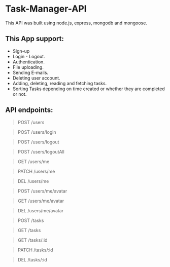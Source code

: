# Task-Manager-API
This API was built using node.js, express, mongodb and mongoose.

## This App support:
* Sign-up
* Login - Logout.
* Authentication.
* File uploading.
* Sending E-mails.
* Deleting user account.
* Adding, deleting, reading and fetching tasks.
* Sorting Tasks depending on time created or whether they are completed or not.


## API endpoints:

>POST   /users 

>POST   /users/login

>POST   /users/logout

>POST   /users/logoutAll

>GET    /users/me

>PATCH  /users/me

>DEL    /users/me

>POST  /users/me/avatar

>GET   /users/me/avatar

>DEL   /users/me/avatar

>POST  /tasks

>GET   /tasks

>GET   /tasks/:id

>PATCH /tasks/:id

>DEL   /tasks/:id
